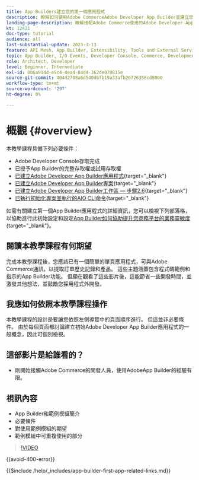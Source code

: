 ```yaml
---
title: App Builders建立您的第一個應用程式
description: 瞭解如何使用Adobe CommerceAdobe Developer App Builder並建立您的第一個應用程式。
landing-page-description: 瞭解搭配Adobe Commerce使用的Adobe Developer App Builder並建立您的第一個應用程式。
kt: 12421
doc-type: tutorial
audience: all
last-substantial-update: 2023-3-13
feature: API Mesh, App Builder, Extensibility, Tools and External Services, Backend Development
topic: App Builder, I/O Events, Developer Console, Commerce, Development, Integrations
role: Architect, Developer
level: Beginner, Intermediate
exl-id: 0b6a91dd-e5c4-4ead-84d4-362de070815e
source-git-commit: 404d2708a6d540d6fb19a33afb20726356cd8000
workflow-type: tm+mt
source-wordcount: '297'
ht-degree: 0%

---
```


# 概觀 {#overview}

本教學課程具備下列必要條件：

* Adobe Developer Console存取完成
* 已授予App Builder的完整存取權或試用存取權
* [已建立Adobe Developer App Builder應用程式](https://developer.adobe.com/app-builder/docs/getting_started/first_app/){target="_blank"}
* [已建立Adobe Developer App Builder專案](https://developer.adobe.com/console){target="_blank"}
* [已建立Adobe Developer App Builder工作區 — 步驟2.6](https://developer.adobe.com/app-builder/docs/getting_started/first_app/#2-creating-a-new-project-on-developer-console){target="_blank"}
* [已執行初始化專案並執行的AIO CLI命令](https://developer.adobe.com/runtime){target="_blank"}

如需有關建立第一個App Builder應用程式的詳細資訊，您可以檢視下列部落格，以協助進行此初始設定和設定[App Builder如何協助提升您商務平台的業務靈敏度](https://business.adobe.com/blog/how-to/how-app-builder-helps-you-implement-a-composable-commerce-strategy){target="_blank"}。

## 閱讀本教學課程有何期望

完成本教學課程後，您應該已有一個簡單的單頁應用程式，可與Adobe Commerce通訊，以提取訂單歷史記錄和產品。 這些主題涵蓋包含程式碼範例和指示的App Builder功能。 但願在觀看了這些影片後，這能節省一些開發時間，並激發其他想法，並鼓勵您採用程式外開發。

## 我應如何依照本教學課程操作

本教學課程的設計是要讓您依照左側導覽中的頁面順序進行。 但這並非必要條件。 由於每個頁面都討論建立初始Adobe Developer App Builder應用程式的一般概念，因此可個別檢視。

## 這部影片是給誰看的？

* 剛開始接觸Adobe Commerce的開發人員，使用AdobeApp Builder的經驗有限。

## 視訊內容

* App Builder和範例模組簡介
* 必要條件
* 對使用範例模組的期望
* 範例模組中可重複使用的部分

>[!VIDEO](https://video.tv.adobe.com/v/3416740?quality=12&learn=on)

{{avoid-400-error}}

{{$include /help/_includes/app-builder-first-app-related-links.md}}
